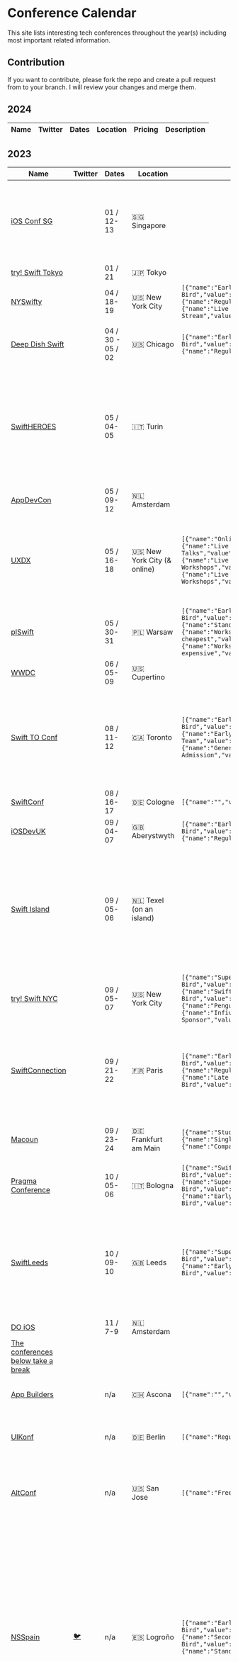 # Conference Calendar
This site lists interesting tech conferences throughout the year(s) including most important related information.
## Contribution
If you want to contribute, please fork the repo and create a pull request from  to your branch. I will review your changes and merge them.
## 2024
| Name | Twitter | Dates | Location | Pricing | Description |
|------|---|-------|----------|---------|-------------|
## 2023
| Name | Twitter | Dates | Location | Pricing | Description |
|------|---|-------|----------|---------|-------------|
| [iOS Conf SG](https://iosconf.sg) |  | 01 / 12-13 | 🇸🇬 Singapore |  | Run by iOS Developers, for the community since 2013. iOS Conf SG is recognised as the best iOS conference by the [Swift Community](https://www.hackingwithswift.com/awards) |
| [try! Swift Tokyo](https://tryswift.jp) |  | 01 / 21 | 🇯🇵 Tokyo |  |  |
| [NYSwifty](https://nyswifty.com) |  | 04 / 18-19 | 🇺🇸 New York City | `[{"name":"Early Bird","value":49900,"currency":"USD"},{"name":"Regular","value":59900,"currency":"USD"},{"name":"Live Stream","value":9900,"currency":"USD"}]` | A brand new iOS conference in NYC |
| [Deep Dish Swift](https://deepdishswift.com) |  | 04 / 30 - 05 / 02 | 🇺🇸 Chicago | `[{"name":"Early Bird","value":54900,"currency":"USD"},{"name":"Regular","value":65900,"currency":"USD"}]` | A supreme Swift developer conference being served in Chicago, Illinois |
| [SwiftHEROES](https://swiftheroes.com/2023) |  | 05 / 04-05 | 🇮🇹 Turin |  | Swift Heroes is a conference **hosted in Turin, Italy, and broadcast live** across the world for developers, designers and project managers at all levels of experience with the Swift ecosystem. |
| [AppDevCon](https://appdevcon.nl) |  | 05 / 09-12 | 🇳🇱 Amsterdam |  | By app developers, for app developers |
| [UXDX](https://uxdx.com/) |  | 05 / 16-18 | 🇺🇸 New York City (& online) | `[{"name":"Online","value":37900,"currency":"USD"},{"name":"Live • Talks","value":104900,"currency":"USD"},{"name":"Live • Talks & Workshops","value":159900,"currency":"USD"},{"name":"Live • Executive & Talks & Workshops","value":359900,"currency":"USD"}]` | Learn the latest Product, UX, Design and Dev practices, increase your T-shaped skills and discover the techniques companies are using to empower teams to deliver. |
| [plSwift](https://plswift.com) |  | 05 / 30-31 | 🇵🇱 Warsaw | `[{"name":"Early Bird","value":14900,"currency":"EUR"},{"name":"Standard","value":19900,"currency":"EUR"},{"name":"Workshop cheapest","value":14900,"currency":"EUR"},{"name":"Workshops most expensive","value":24900,"currency":"EUR"}]` | A major iOS conference in central europe |
| [WWDC](https://developer.apple.com/wwdc) |  | 06 / 05-09 | 🇺🇸 Cupertino |  | Apple's world wide developer conference |
| [Swift TO Conf](https://www.swiftconf.to) |  | 08 / 11-12 | 🇨🇦 Toronto | `[{"name":"Early Bird","value":40405,"currency":"CAD"},{"name":"Early Bird Team","value":35897,"currency":"CAD"},{"name":"General Admission","value":53823,"currency":"CAD"}]` | Two days filled with talks about all things Swift programming. Beyond just iOS and Mac development, this conference is about celebrating the language and its many uses. |
| [SwiftConf](https://swiftconf.com) |  | 08 / 16-17 | 🇩🇪 Cologne | `[{"name":"","value":49900,"currency":"EUR"}]` | International Swift and iOS Conference |
| [iOSDevUK](https://www.iosdevuk.com) |  | 09 / 04-07 | 🇬🇧 Aberystwyth | `[{"name":"Early Bird","value":16000,"currency":"GBP"},{"name":"Regular","value":23000,"currency":"GBP"}]` | The Duracell bunny of conferences |
| [Swift Island](https://swiftisland.nl) |  | 09 / 05-06 | 🇳🇱 Texel (on an island) |  | Swift Island is an experimental conference in the broadest sense. After WWDC, we invite you to join us for a hands-on experience with all of Apple’s newly announced API's and Frameworks, in sessions guided by top-notch mentors. |
| [try! Swift NYC](https://www.tryswift.co/events/2023/nyc/) |  | 09 / 05-07 | 🇺🇸 New York City | `[{"name":"Super Swift Bird","value":59900,"currency":"USD"},{"name":"Swift Bird","value":69900,"currency":"USD"},{"name":"Penguin","value":79900,"currency":"USD"},{"name":"Infividual Sponsor","value":100000,"currency":"USD"}]` | This year, the focus of the conference will be on AI + Swift / iOS Development. |
| [SwiftConnection](https://swiftconnection.io) |  | 09 / 21-22 | 🇫🇷 Paris | `[{"name":"Early Bird","value":22900,"currency":"EUR"},{"name":"Regular","value":25900,"currency":"EUR"},{"name":"Late Bird","value":29900,"currency":"EUR"}]` | Swift Connection is the new FrenchKit, the French conference dedicated to Swift, iOS, macOS and the ecosystems of Apple technologies since 2016. |
| [Macoun](https://macoun.de) |  | 09 / 23-24 | 🇩🇪 Frankfurt am Main | `[{"name":"Students","value":9900,"currency":"EUR"},{"name":"Single","value":16900,"currency":"EUR"},{"name":"Company","value":19900,"currency":"EUR"}]` | The Macoun is Europes biggest, German speaking Apple developer conference |
| [Pragma Conference](http://www.pragmaconference.com) |  | 10 / 05-06 | 🇮🇹 Bologna | `[{"name":"Swift Early Bird","value":15000,"currency":"EUR"},{"name":"Super Early Bird","value":19000,"currency":"EUR"},{"name":"Early Bird","value":24000,"currency":"EUR"}]` | The Italian Apple Developers Conference |
| [SwiftLeeds](https://swiftleeds.co.uk) |  | 10 / 09-10 | 🇬🇧 Leeds | `[{"name":"Super Early Bird","value":15000,"currency":"GBP"},{"name":"Early Bird","value":17000,"currency":"GBP"}]` | In-person conferences are the best way to meet like-minded people who enjoy building apps with Swift. You can also learn from the best people in the industry and chat about all things Swift. |
| [DO iOS](https://do-ios.com) |  | 11 / 7-9 | 🇳🇱 Amsterdam |  | Conference for iOS Developers |
| [The conferences below take a break]() |  |  |  |  |  |
| [App Builders](https://www.appbuilders.ch) |  | n/a | 🇨🇭 Ascona | `[{"name":"","value":34900,"currency":"CHF"}]` | A conference about mobile technologies in the heart of Europe. |
| [UIKonf](http://www.uikonf.com) |  | n/a | 🇩🇪 Berlin | `[{"name":"Regular","value":52900,"currency":"EUR"}]` | UIKonf is Berlin's independent conference for serious iOS developers. |
| [AltConf](http://altconf.com) |  | n/a | 🇺🇸 San Jose | `[{"name":"Free","value":0,"currency":"EUR"}]` | AltConf is a community-driven event, assembled to serve developers and a product driven community. |
| [NSSpain](https://nsspain.com) | [🐦](https://twitter.com/nsspain) | n/a | 🇪🇸 Logroño | `[{"name":"Early Bird","value":22900,"currency":"EUR"},{"name":"Second Early Bird","value":25900,"currency":"EUR"},{"name":"Standard","value":29900,"currency":"EUR"}]` | The only (all-English) conference in Spain for iOS/macOS Developers, by @lascorbe & @borjareinares. The biggest iOS/macOS related event in the country carefully crafted for you by the community! Awesome speakers and lots of fun! Full-day of workshops, hands-on experience, hacking and debugging. Come and tame your favourite technology! |
| [SwiftAlps](https://www.theswiftalps.com/) |  | n/a | 🇨🇭 Swiss Alps | `[{"name":"Regular","value":59900,"currency":"CHF"}]` | An experimental event taking place in the Swiss Alps. This event is about community. Period. The major goal is to experiment with the Swift programming language with all the other attendees, trying to learn, while failing, as much as possible. |
| [Playground](https://twitter.com/playgroundconf) | [🐦](https://twitter.com/playgroundconf) | n/a | 🇦🇺 Melbourne |  | Playgrounds is an independent Australian conference dedicated to Swift and Apple developers. |
| [dotSwift](https://www.dotswift.io) |  | n/a | 🇫🇷 Paris | `[{"name":"","value":11900,"currency":"EUR"}]` | Come see the best Swift developers worldwide share their insights on the language and its platform. |
| [CodeMobile](http://www.codemobile.co.uk/) |  | n/a | 🇬🇧 London |  |  |
| [ADDC](https://addconf.com) |  | n/a | 🇪🇸 Barcelona |  | App design & development conference |
| [heise MacDev](https://heise-macdev.de) |  | n/a | 🇩🇪 Karlsruhe |  | German speaking conference about Apple technology |
